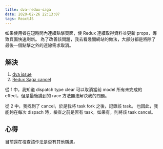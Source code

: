 ```yaml
---
title: dva-redux-saga
date: 2020-02-26 22:13:07
tags: ReactJS
---
```


如果使用者在短時間內連續點擊頁面，使 Redux 連續取得資料並更新 props，導致頁面快速刷新。
為了改善該問題，我去看幾間網站的做法，大部分都是將除了最後一個點擊之外的連線需求取消。
<!--more-->

## 解決
1. [dva issue](https://github.com/dvajs/dva/issues/1749)
2. [Redux Saga cancel](https://redux-saga.js.org/docs/advanced/TaskCancellation.html)

從 1 中，我知道 dispatch type clear 可以取消當前 model 所有未完成的 effect，但是最後講到的 race 方法無法解決我的問題。

從 2 中，我找到了 cancel，於是我將 task fork 之後，記錄該 task。
也因此，我能夠在每次 dispach 時，檢查之前是否有 task，如果有，則將該 task cancel。

## 心得
目前還在檢查該作法是否有其他隱患。
